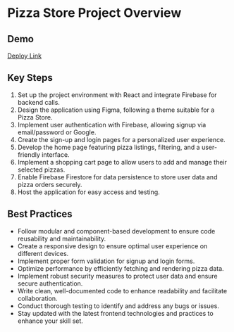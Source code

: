 # Pizza Store Project Overview

## Demo
[Deploy Link](https://piza-hub.netlify.app/)

## Key Steps
1. Set up the project environment with React and integrate Firebase for backend calls.
2. Design the application using Figma, following a theme suitable for a Pizza Store.
3. Implement user authentication with Firebase, allowing signup via email/password or Google.
4. Create the sign-up and login pages for a personalized user experience.
5. Develop the home page featuring pizza listings, filtering, and a user-friendly interface.
6. Implement a shopping cart page to allow users to add and manage their selected pizzas.
7. Enable Firebase Firestore for data persistence to store user data and pizza orders securely.
8. Host the application for easy access and testing.

## Best Practices
- Follow modular and component-based development to ensure code reusability and maintainability.
- Create a responsive design to ensure optimal user experience on different devices.
- Implement proper form validation for signup and login forms.
- Optimize performance by efficiently fetching and rendering pizza data.
- Implement robust security measures to protect user data and ensure secure authentication.
- Write clean, well-documented code to enhance readability and facilitate collaboration.
- Conduct thorough testing to identify and address any bugs or issues.
- Stay updated with the latest frontend technologies and practices to enhance your skill set.


